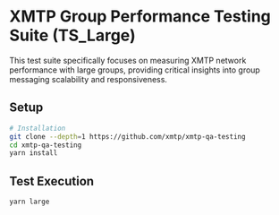 # XMTP Group Performance Testing Suite (TS_Large)

This test suite specifically focuses on measuring XMTP network performance with large groups, providing critical insights into group messaging scalability and responsiveness.

## Setup

```bash
# Installation
git clone --depth=1 https://github.com/xmtp/xmtp-qa-testing
cd xmtp-qa-testing
yarn install
```

## Test Execution

```bash
yarn large
```
